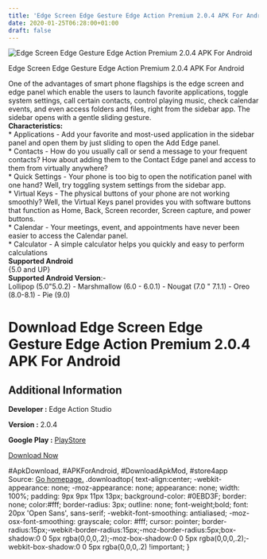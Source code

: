 ```yaml
---
title: 'Edge Screen Edge Gesture Edge Action Premium 2.0.4 APK For Android'
date: 2020-01-25T06:28:00+01:00
draft: false
---
```


![Edge Screen Edge Gesture Edge Action Premium 2.0.4 APK For Android](https://i0.wp.com/apkhome.net/wp-content/uploads/2020/01/Edge-Screen-Edge-Gesture-Edge-Action-Premium-2.0.4.png "Edge Screen Edge Gesture Edge Action Premium 2.0.4 APK For Android")

  

Edge Screen Edge Gesture Edge Action Premium 2.0.4 APK For Android

One of the advantages of smart phone flagships is the edge screen and edge panel which enable the users to launch favorite applications, toggle system settings, call certain contacts, control playing music, check calendar events, and even access folders and files, right from the sidebar app. The sidebar opens with a gentle sliding gesture.  
**Characteristics:**  
\* Applications - Add your favorite and most-used application in the sidebar panel and open them by just sliding to open the Add Edge panel.  
\* Contacts - How do you usually call or send a message to your frequent contacts? How about adding them to the Contact Edge panel and access to them from virtually anywhere?  
\* Quick Settings - Your phone is too big to open the notification panel with one hand? Well, try toggling system settings from the sidebar app.  
\* Virtual Keys - The physical buttons of your phone are not working smoothly? Well, the Virtual Keys panel provides you with software buttons that function as Home, Back, Screen recorder, Screen capture, and power buttons.  
\* Calendar - Your meetings, event, and appointments have never been easier to access the Calendar panel.  
\* Calculator - A simple calculator helps you quickly and easy to perform calculations  
**Supported Android**  
{5.0 and UP}  
**Supported Android Version**:-  
Lollipop (5.0"5.0.2) - Marshmallow (6.0 - 6.0.1) - Nougat (7.0 " 7.1.1) - Oreo (8.0-8.1) - Pie (9.0)

Download Edge Screen Edge Gesture Edge Action Premium 2.0.4 APK For Android
===========================================================================

Additional Information
----------------------

**Developer :** Edge Action Studio

**Version :** 2.0.4

**Google Play :** [PlayStore](https://play.google.com/store/apps/details?id=com.edgescreen.edgeaction)

  

[Download Now](https://store4app.co/post/edge-screen-edge-gesture-edge-action-premium-2-0-4-apk-for-android_1579883479)

  
#ApkDownload, #APKForAndroid, #DownloadApkMod, #store4app  
Source: [Go homepage.](https://store4app.co/post/edge-screen-edge-gesture-edge-action-premium-2-0-4-apk-for-android_1579883479) .downloadtop{ text-align:center; -webkit-appearance: none; -moz-appearance: none; appearance: none; width: 100%; padding: 9px 9px 11px 13px; background-color: #0EBD3F; border: none; color:#fff; border-radius: 3px; outline: none; font-weight;bold; font: 20px 'Open Sans', sans-serif; -webkit-font-smoothing: antialiased; -moz-osx-font-smoothing: grayscale; color: #fff; cursor: pointer; border-radius:15px;-webkit-border-radius:15px;-moz-border-radius:5px;box-shadow:0 0 5px rgba(0,0,0,.2);-moz-box-shadow:0 0 5px rgba(0,0,0,.2);-webkit-box-shadow:0 0 5px rgba(0,0,0,.2) !important; }